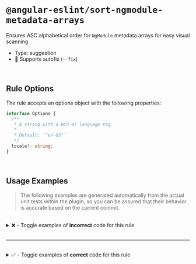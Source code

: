 <!--

  DO NOT EDIT.

  This markdown file was autogenerated using a mixture of the following files as the source of truth for its data:
  - ../../src/rules/sort-ngmodule-metadata-arrays.ts
  - ../../tests/rules/sort-ngmodule-metadata-arrays/cases.ts

  In order to update this file, it is therefore those files which need to be updated, as well as potentially the generator script:
  - ../../../../tools/scripts/generate-rule-docs.ts

-->

<br>

# `@angular-eslint/sort-ngmodule-metadata-arrays`

Ensures ASC alphabetical order for `NgModule` metadata arrays for easy visual scanning

- Type: suggestion
- 🔧 Supports autofix (`--fix`)

<br>

## Rule Options

The rule accepts an options object with the following properties:

```ts
interface Options {
  /**
   * A string with a BCP 47 language tag.
   *
   * Default: `"en-US"`
   */
  locale?: string;
}

```

<br>

## Usage Examples

> The following examples are generated automatically from the actual unit tests within the plugin, so you can be assured that their behavior is accurate based on the current commit.

<br>

<details>
<summary>❌ - Toggle examples of <strong>incorrect</strong> code for this rule</summary>

<br>

#### Default Config

```json
{
  "rules": {
    "@angular-eslint/sort-ngmodule-metadata-arrays": [
      "error"
    ]
  }
}
```

<br>

#### ❌ Invalid Code

```ts
@NgModule({
  imports: [aModule, bModule, DModule, cModule]
                                       ~~~~~~~
})
class Test {}
```

<br>

---

<br>

#### Default Config

```json
{
  "rules": {
    "@angular-eslint/sort-ngmodule-metadata-arrays": [
      "error"
    ]
  }
}
```

<br>

#### ❌ Invalid Code

```ts
@NgModule({
  'declarations': [
    AComponent,
    cPipe,
    bDirective,
    ~~~~~~~~~~
    DComponent,
  ],
})
class Test {}
```

<br>

---

<br>

#### Default Config

```json
{
  "rules": {
    "@angular-eslint/sort-ngmodule-metadata-arrays": [
      "error"
    ]
  }
}
```

<br>

#### ❌ Invalid Code

```ts
@NgModule({
  ['exports']: [
    AComponent,
    cPipe,
    bDirective,
    ~~~~~~~~~~
    DComponent,
  ],
})
class Test {}
```

<br>

---

<br>

#### Default Config

```json
{
  "rules": {
    "@angular-eslint/sort-ngmodule-metadata-arrays": [
      "error"
    ]
  }
}
```

<br>

#### ❌ Invalid Code

```ts
@NgModule({
  [`bootstrap`]: [
    AppModule2,
    AppModule3,
    AppModule1,
    ~~~~~~~~~~
  ]
})
class Test {}
```

<br>

---

<br>

#### Default Config

```json
{
  "rules": {
    "@angular-eslint/sort-ngmodule-metadata-arrays": [
      "error"
    ]
  }
}
```

<br>

#### ❌ Invalid Code

```ts
@NgModule({
  schemas: [
    A_SCHEMA,
    C_SCHEMA,
    B_SCHEMA,
    ~~~~~~~~
  ]
})
class Test {}
```

<br>

---

<br>

#### Default Config

```json
{
  "rules": {
    "@angular-eslint/sort-ngmodule-metadata-arrays": [
      "error"
    ]
  }
}
```

<br>

#### ❌ Invalid Code

```ts
@NgModule({
  providers: [
    AProvider,
    {
      provide: 'myprovider',
      useClass: MyProvider,
    },
    cProvider,
    bProvider,
    ~~~~~~~~~
    DProvider,
  ]
})
class Test {}
```

<br>

---

<br>

#### Default Config

```json
{
  "rules": {
    "@angular-eslint/sort-ngmodule-metadata-arrays": [
      "error"
    ]
  }
}
```

<br>

#### ❌ Invalid Code

```ts
@NgModule({
  bootstrap,
  declarations: declarations,
  providers: providers(),
  schemas: [],
  [imports]: [
    aModule,
    bModule,
    DModule,
    cModule,
    ~~~~~~~
  ],
})
class Test {}
```

<br>

---

<br>

#### Custom Config

```json
{
  "rules": {
    "@angular-eslint/sort-ngmodule-metadata-arrays": [
      "error",
      {
        "locale": "cs-CZ"
      }
    ]
  }
}
```

<br>

#### ❌ Invalid Code

```ts
@NgModule({
  imports: [chModule, dModule]
                      ~~~~~~~
})
class Test {}
```

</details>

<br>

---

<br>

<details>
<summary>✅ - Toggle examples of <strong>correct</strong> code for this rule</summary>

<br>

#### Default Config

```json
{
  "rules": {
    "@angular-eslint/sort-ngmodule-metadata-arrays": [
      "error"
    ]
  }
}
```

<br>

#### ✅ Valid Code

```ts
class Test {}
```

<br>

---

<br>

#### Default Config

```json
{
  "rules": {
    "@angular-eslint/sort-ngmodule-metadata-arrays": [
      "error"
    ]
  }
}
```

<br>

#### ✅ Valid Code

```ts
@NgModule()
class Test {}
```

<br>

---

<br>

#### Default Config

```json
{
  "rules": {
    "@angular-eslint/sort-ngmodule-metadata-arrays": [
      "error"
    ]
  }
}
```

<br>

#### ✅ Valid Code

```ts
@NgModule({})
class Test {}
```

<br>

---

<br>

#### Default Config

```json
{
  "rules": {
    "@angular-eslint/sort-ngmodule-metadata-arrays": [
      "error"
    ]
  }
}
```

<br>

#### ✅ Valid Code

```ts
const options = {};
@NgModule(options)
class Test {}
```

<br>

---

<br>

#### Default Config

```json
{
  "rules": {
    "@angular-eslint/sort-ngmodule-metadata-arrays": [
      "error"
    ]
  }
}
```

<br>

#### ✅ Valid Code

```ts
@NgModule({
  bootstrap: [
    AppModule1,
    AppModule2,
    AppModule3,
  ],
  'declarations': [
    AComponent,
    bDirective,
    cPipe,
    DComponent,
    VariableComponent,
  ],
  ['imports']: [
    _foo,
    AModule,
    bModule,
    cModule,
    DModule,
  ],
  [`providers`]: [
    AProvider,
    {
      provide: 'myprovider',
      useClass: MyProvider,
    },
    bProvider,
    cProvider,
    DProvider,
  ],
})
class Test {}
```

<br>

---

<br>

#### Default Config

```json
{
  "rules": {
    "@angular-eslint/sort-ngmodule-metadata-arrays": [
      "error"
    ]
  }
}
```

<br>

#### ✅ Valid Code

```ts
@Component({
  providers: [
    DeclarationD,
    DeclarationA,
  ]
})
class Test {}
```

<br>

---

<br>

#### Default Config

```json
{
  "rules": {
    "@angular-eslint/sort-ngmodule-metadata-arrays": [
      "error"
    ]
  }
}
```

<br>

#### ✅ Valid Code

```ts
@NgModule({
  providers: [
    {
      provide: 'myprovider',
      useFactory: myProviderFactory,
      deps: [TOKEN_Z, ClassX, ClassA, TOKEN_A],
    },
  ],
})
class Test {}
```

<br>

---

<br>

#### Custom Config

```json
{
  "rules": {
    "@angular-eslint/sort-ngmodule-metadata-arrays": [
      "error",
      {
        "locale": "cs-CZ"
      }
    ]
  }
}
```

<br>

#### ✅ Valid Code

```ts
@Component({
  providers: [
    DatepickerProvider,
    ChipsProvider,
  ]
})
class Test {}
```

</details>

<br>

